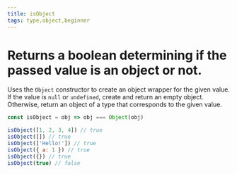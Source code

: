 ```yaml
---
title: isObject
tags: type,object,beginner
---
```


# Returns a boolean determining if the passed value is an object or not.

Uses the `Object` constructor to create an object wrapper for the given value.
If the value is `null` or `undefined`, create and return an empty object. Οtherwise, return an object of a type that corresponds to the given value.

```js
const isObject = obj => obj === Object(obj)
```

```js
isObject([1, 2, 3, 4]) // true
isObject([]) // true
isObject(['Hello!']) // true
isObject({ a: 1 }) // true
isObject({}) // true
isObject(true) // false
```
